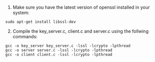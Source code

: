 1. Make sure you have the latest version of openssl installed in your system:
```
sudo apt-get install libssl-dev
```

2. Compile the key_server.c, client.c and server.c using the follwing commands:

```
gcc -o key_server key_server.c -lssl -lcrypto -lpthread
gcc -o server server.c -lssl -lcrypto -lpthread
gcc -o client client.c -lssl -lcrypto -lpthread
```
